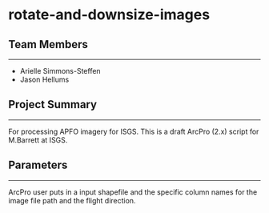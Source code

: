 # rotate-and-downsize-images

## Team Members
***

* Arielle Simmons-Steffen
* Jason Hellums

## Project Summary
***

For processing APFO imagery for ISGS. This is a draft ArcPro (2.x) script for M.Barrett at ISGS.

## Parameters
***

ArcPro user puts in a input shapefile and the specific column names for the image file path and the flight direction.

